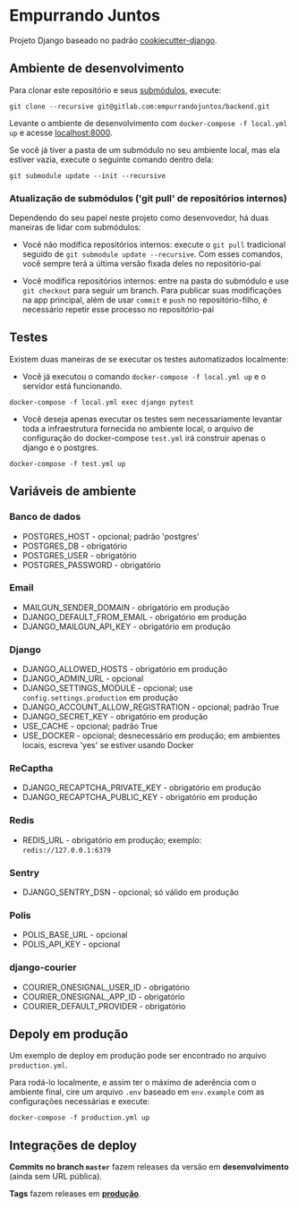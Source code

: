 # Empurrando Juntos

Projeto Django baseado no padrão [cookiecutter-django](http://cookiecutter-django.readthedocs.io/en/latest).

## Ambiente de desenvolvimento

Para clonar este repositório e seus [submódulos](https://git-scm.com/book/en/v2/Git-Tools-Submodules), execute:

`git clone --recursive git@gitlab.com:empurrandojuntos/backend.git`

Levante o ambiente de desenvolvimento com `docker-compose -f local.yml up` e acesse [localhost:8000](http://localhost:8000).

Se você já tiver a pasta de um submódulo no seu ambiente local, mas ela estiver vazia, execute o seguinte comando dentro dela:

`git submodule update --init --recursive`

### Atualização de submódulos ('git pull' de repositórios internos)

Dependendo do seu papel neste projeto como desenvovedor, há duas maneiras de lidar com submódulos:

- Você não modifica repositórios internos: execute o `git pull` tradicional seguido de `git submodule update --recursive`. Com esses comandos, você sempre terá a última versão fixada deles no repositório-pai

- Você modifica repositórios internos: entre na pasta do submódulo e use `git checkout` para seguir um branch. Para publicar suas modificações na app principal, além de usar `commit` e `push` no repositório-filho, é necessário repetir esse processo no repositório-pai

## Testes

Existem duas maneiras de se executar os testes automatizados localmente:

- Você já executou o comando `docker-compose -f local.yml up` e o servidor está funcionando.

```
docker-compose -f local.yml exec django pytest
```

- Você deseja apenas executar os testes sem necessariamente levantar toda a infraestrutura fornecida no ambiente local, o arquivo de configuração do docker-compose `test.yml` irá construir apenas o django e o postgres.

```
docker-compose -f test.yml up
```


## Variáveis de ambiente
### Banco de dados
- POSTGRES_HOST - opcional; padrão 'postgres'
- POSTGRES_DB - obrigatório
- POSTGRES_USER - obrigatório
- POSTGRES_PASSWORD - obrigatório

### Email
- MAILGUN_SENDER_DOMAIN - obrigatório em produção
- DJANGO_DEFAULT_FROM_EMAIL - obrigatório em produção
- DJANGO_MAILGUN_API_KEY - obrigatório em produção

### Django
- DJANGO_ALLOWED_HOSTS - obrigatório em produção
- DJANGO_ADMIN_URL - opcional
- DJANGO_SETTINGS_MODULE - opcional; use `config.settings.production` em produção
- DJANGO_ACCOUNT_ALLOW_REGISTRATION - opcional; padrão True
- DJANGO_SECRET_KEY - obrigatório em produção
- USE_CACHE - opcional; padrão True
- USE_DOCKER - opcional; desnecessário em produção; em ambientes locais, escreva 'yes' se estiver usando Docker

### ReCaptha
- DJANGO_RECAPTCHA_PRIVATE_KEY - obrigatório em produção
- DJANGO_RECAPTCHA_PUBLIC_KEY - obrigatório em produção

### Redis
- REDIS_URL - obrigatório em produção; exemplo: `redis://127.0.0.1:6379`

### Sentry
- DJANGO_SENTRY_DSN - opcional; só válido em produção

### Polis
- POLIS_BASE_URL - opcional
- POLIS_API_KEY - opcional

### django-courier
- COURIER_ONESIGNAL_USER_ID - obrigatório
- COURIER_ONESIGNAL_APP_ID - obrigatório
- COURIER_DEFAULT_PROVIDER - obrigatório

## Depoly em produção

Um exemplo de deploy em produção pode ser encontrado no arquivo `production.yml`.

Para rodá-lo localmente, e assim ter o máximo de aderência com o ambiente final, cire um arquivo `.env` baseado em `env.example` com as configurações necessárias e execute:

```
docker-compose -f production.yml up
```

## Integrações de deploy
**Commits no branch `master`** fazem releases da versão em **desenvolvimento** (ainda sem URL pública).

**Tags** fazem releases em [**produção**](https://ej.brasilqueopovoquer.org.br/).
